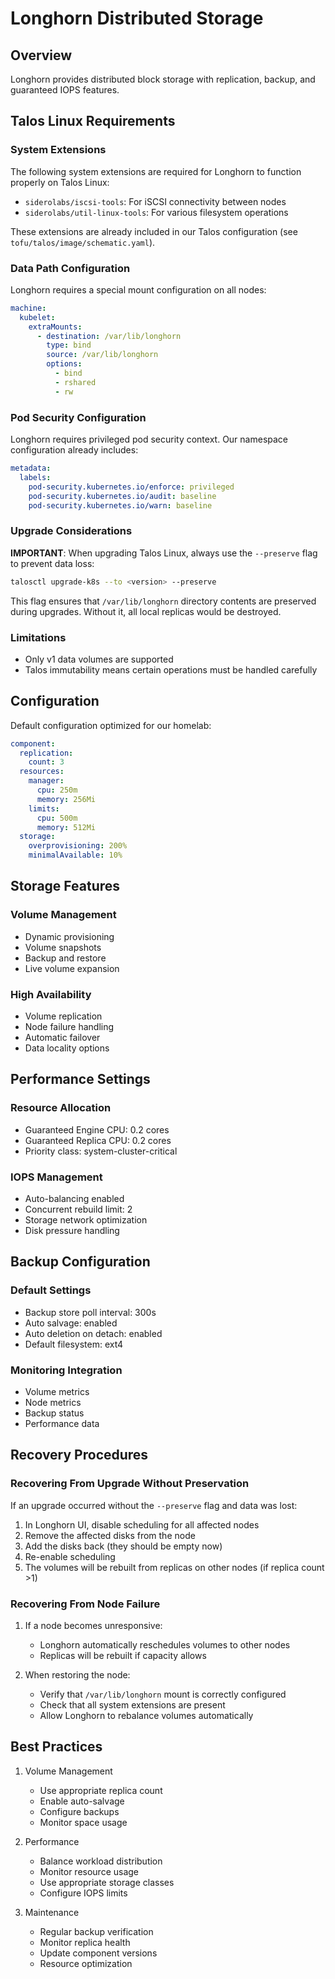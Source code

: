 # Longhorn Distributed Storage

## Overview

Longhorn provides distributed block storage with replication, backup, and guaranteed IOPS features.

## Talos Linux Requirements

### System Extensions

The following system extensions are required for Longhorn to function properly on Talos Linux:

- `siderolabs/iscsi-tools`: For iSCSI connectivity between nodes
- `siderolabs/util-linux-tools`: For various filesystem operations

These extensions are already included in our Talos configuration (see `tofu/talos/image/schematic.yaml`).

### Data Path Configuration

Longhorn requires a special mount configuration on all nodes:

```yaml
machine:
  kubelet:
    extraMounts:
      - destination: /var/lib/longhorn
        type: bind
        source: /var/lib/longhorn
        options:
          - bind
          - rshared
          - rw
```

### Pod Security Configuration

Longhorn requires privileged pod security context. Our namespace configuration already includes:

```yaml
metadata:
  labels:
    pod-security.kubernetes.io/enforce: privileged
    pod-security.kubernetes.io/audit: baseline
    pod-security.kubernetes.io/warn: baseline
```

### Upgrade Considerations

**IMPORTANT**: When upgrading Talos Linux, always use the `--preserve` flag to prevent data loss:

```bash
talosctl upgrade-k8s --to <version> --preserve
```

This flag ensures that `/var/lib/longhorn` directory contents are preserved during upgrades. Without it, all local
replicas would be destroyed.

### Limitations

- Only v1 data volumes are supported
- Talos immutability means certain operations must be handled carefully

## Configuration

Default configuration optimized for our homelab:

```yaml
component:
  replication:
    count: 3
  resources:
    manager:
      cpu: 250m
      memory: 256Mi
    limits:
      cpu: 500m
      memory: 512Mi
  storage:
    overprovisioning: 200%
    minimalAvailable: 10%
```

## Storage Features

### Volume Management

- Dynamic provisioning
- Volume snapshots
- Backup and restore
- Live volume expansion

### High Availability

- Volume replication
- Node failure handling
- Automatic failover
- Data locality options

## Performance Settings

### Resource Allocation

- Guaranteed Engine CPU: 0.2 cores
- Guaranteed Replica CPU: 0.2 cores
- Priority class: system-cluster-critical

### IOPS Management

- Auto-balancing enabled
- Concurrent rebuild limit: 2
- Storage network optimization
- Disk pressure handling

## Backup Configuration

### Default Settings

- Backup store poll interval: 300s
- Auto salvage: enabled
- Auto deletion on detach: enabled
- Default filesystem: ext4

### Monitoring Integration

- Volume metrics
- Node metrics
- Backup status
- Performance data

## Recovery Procedures

### Recovering From Upgrade Without Preservation

If an upgrade occurred without the `--preserve` flag and data was lost:

1. In Longhorn UI, disable scheduling for all affected nodes
2. Remove the affected disks from the node
3. Add the disks back (they should be empty now)
4. Re-enable scheduling
5. The volumes will be rebuilt from replicas on other nodes (if replica count >1)

### Recovering From Node Failure

1. If a node becomes unresponsive:

   - Longhorn automatically reschedules volumes to other nodes
   - Replicas will be rebuilt if capacity allows

2. When restoring the node:
   - Verify that `/var/lib/longhorn` mount is correctly configured
   - Check that all system extensions are present
   - Allow Longhorn to rebalance volumes automatically

## Best Practices

1. Volume Management

   - Use appropriate replica count
   - Enable auto-salvage
   - Configure backups
   - Monitor space usage

2. Performance

   - Balance workload distribution
   - Monitor resource usage
   - Use appropriate storage classes
   - Configure IOPS limits

3. Maintenance
   - Regular backup verification
   - Monitor replica health
   - Update component versions
   - Resource optimization
